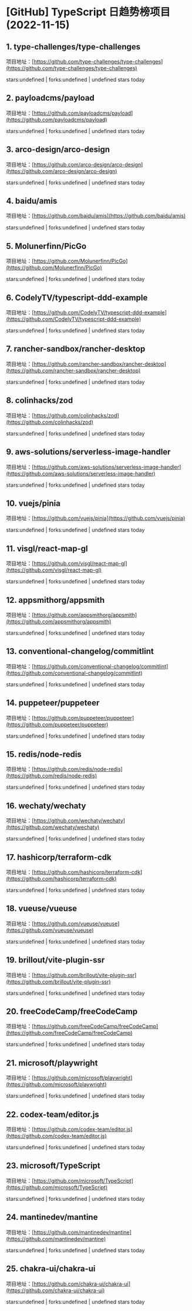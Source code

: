 # [GitHub] TypeScript 日趋势榜项目(2022-11-15)

## 1. type-challenges/type-challenges 

项目地址：[https://github.com/type-challenges/type-challenges](https://github.com/type-challenges/type-challenges)

stars:undefined | forks:undefined | undefined stars today 



## 2. payloadcms/payload 

项目地址：[https://github.com/payloadcms/payload](https://github.com/payloadcms/payload)

stars:undefined | forks:undefined | undefined stars today 



## 3. arco-design/arco-design 

项目地址：[https://github.com/arco-design/arco-design](https://github.com/arco-design/arco-design)

stars:undefined | forks:undefined | undefined stars today 



## 4. baidu/amis 

项目地址：[https://github.com/baidu/amis](https://github.com/baidu/amis)

stars:undefined | forks:undefined | undefined stars today 



## 5. Molunerfinn/PicGo 

项目地址：[https://github.com/Molunerfinn/PicGo](https://github.com/Molunerfinn/PicGo)

stars:undefined | forks:undefined | undefined stars today 



## 6. CodelyTV/typescript-ddd-example 

项目地址：[https://github.com/CodelyTV/typescript-ddd-example](https://github.com/CodelyTV/typescript-ddd-example)

stars:undefined | forks:undefined | undefined stars today 



## 7. rancher-sandbox/rancher-desktop 

项目地址：[https://github.com/rancher-sandbox/rancher-desktop](https://github.com/rancher-sandbox/rancher-desktop)

stars:undefined | forks:undefined | undefined stars today 



## 8. colinhacks/zod 

项目地址：[https://github.com/colinhacks/zod](https://github.com/colinhacks/zod)

stars:undefined | forks:undefined | undefined stars today 



## 9. aws-solutions/serverless-image-handler 

项目地址：[https://github.com/aws-solutions/serverless-image-handler](https://github.com/aws-solutions/serverless-image-handler)

stars:undefined | forks:undefined | undefined stars today 



## 10. vuejs/pinia 

项目地址：[https://github.com/vuejs/pinia](https://github.com/vuejs/pinia)

stars:undefined | forks:undefined | undefined stars today 



## 11. visgl/react-map-gl 

项目地址：[https://github.com/visgl/react-map-gl](https://github.com/visgl/react-map-gl)

stars:undefined | forks:undefined | undefined stars today 



## 12. appsmithorg/appsmith 

项目地址：[https://github.com/appsmithorg/appsmith](https://github.com/appsmithorg/appsmith)

stars:undefined | forks:undefined | undefined stars today 



## 13. conventional-changelog/commitlint 

项目地址：[https://github.com/conventional-changelog/commitlint](https://github.com/conventional-changelog/commitlint)

stars:undefined | forks:undefined | undefined stars today 



## 14. puppeteer/puppeteer 

项目地址：[https://github.com/puppeteer/puppeteer](https://github.com/puppeteer/puppeteer)

stars:undefined | forks:undefined | undefined stars today 



## 15. redis/node-redis 

项目地址：[https://github.com/redis/node-redis](https://github.com/redis/node-redis)

stars:undefined | forks:undefined | undefined stars today 



## 16. wechaty/wechaty 

项目地址：[https://github.com/wechaty/wechaty](https://github.com/wechaty/wechaty)

stars:undefined | forks:undefined | undefined stars today 



## 17. hashicorp/terraform-cdk 

项目地址：[https://github.com/hashicorp/terraform-cdk](https://github.com/hashicorp/terraform-cdk)

stars:undefined | forks:undefined | undefined stars today 



## 18. vueuse/vueuse 

项目地址：[https://github.com/vueuse/vueuse](https://github.com/vueuse/vueuse)

stars:undefined | forks:undefined | undefined stars today 



## 19. brillout/vite-plugin-ssr 

项目地址：[https://github.com/brillout/vite-plugin-ssr](https://github.com/brillout/vite-plugin-ssr)

stars:undefined | forks:undefined | undefined stars today 



## 20. freeCodeCamp/freeCodeCamp 

项目地址：[https://github.com/freeCodeCamp/freeCodeCamp](https://github.com/freeCodeCamp/freeCodeCamp)

stars:undefined | forks:undefined | undefined stars today 



## 21. microsoft/playwright 

项目地址：[https://github.com/microsoft/playwright](https://github.com/microsoft/playwright)

stars:undefined | forks:undefined | undefined stars today 



## 22. codex-team/editor.js 

项目地址：[https://github.com/codex-team/editor.js](https://github.com/codex-team/editor.js)

stars:undefined | forks:undefined | undefined stars today 



## 23. microsoft/TypeScript 

项目地址：[https://github.com/microsoft/TypeScript](https://github.com/microsoft/TypeScript)

stars:undefined | forks:undefined | undefined stars today 



## 24. mantinedev/mantine 

项目地址：[https://github.com/mantinedev/mantine](https://github.com/mantinedev/mantine)

stars:undefined | forks:undefined | undefined stars today 



## 25. chakra-ui/chakra-ui 

项目地址：[https://github.com/chakra-ui/chakra-ui](https://github.com/chakra-ui/chakra-ui)

stars:undefined | forks:undefined | undefined stars today 



